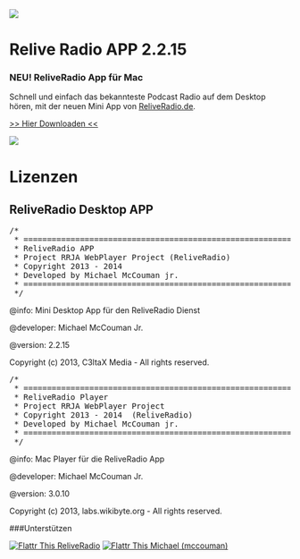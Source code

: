 <img src="https://raw.githubusercontent.com/ReliveRadio/reliveradio-ressources/master/github-navi/nav-apps.png">


Relive Radio APP 2.2.15
============================

<h3>NEU! ReliveRadio App für Mac</h3>
Schnell und einfach das bekannteste Podcast Radio auf dem Desktop hören, mit der neuen Mini App von <a href="http://reliveradio.de">ReliveRadio.de</a>.

<a href="https://github.com/ReliveRadio/reliveradio-desktop-app-mac-os/blob/master/ReliveRadio-2.2.15.zip?raw=true"> >> Hier Downloaden << </a>

<img src="https://raw.githubusercontent.com/ReliveRadio/reliveradio-desktop-app-mac-os/master/rrd-app-2.2.15.png" />
<h1>Lizenzen</h1>
<h2>ReliveRadio Desktop APP</h2>
<pre>/*
 * ==========================================================
 * ReliveRadio APP
 * Project RRJA WebPlayer Project (ReliveRadio)
 * Copyright 2013 - 2014
 * Developed by Michael McCouman jr.
 * ==========================================================
 */</pre>

@info: Mini Desktop App für den ReliveRadio Dienst

@developer: Michael McCouman Jr.

@version: 2.2.15

Copyright (c) 2013, C3ltaX Media - All rights reserved.


<pre>/*
 * ==========================================================
 * ReliveRadio Player
 * Project RRJA WebPlayer Project
 * Copyright 2013 - 2014  (ReliveRadio)
 * Developed by Michael McCouman jr.
 * ==========================================================
 */</pre>
 
@info: Mac Player für die ReliveRadio App

@developer: Michael McCouman Jr.

@version: 3.0.10

Copyright (c) 2013, labs.wikibyte.org - All rights reserved.


###Unterstützen

<!--Relive Radio-->
<a href="http://flattr.com/thing/973782/ReliveRadio-de-Podcasts-rund-um-die-Uhr">
<img src="https://raw.github.com/ReliveRadio/reliveradio-ressources/master/flattr/rr-flattr-buttons.jpg" 
alt="Flattr This" title="Flattr This" style="max-width:100%;"> ReliveRadio</a>  

<!--McCouman-->
<a href="https://flattr.com/profile/mccouman">
<img src="https://raw.github.com/ReliveRadio/reliveradio-ressources/master/flattr/rr-flattr-buttons.jpg" 
alt="Flattr This" title="Flattr This" style="max-width:100%;"> Michael (mccouman)</a> 
